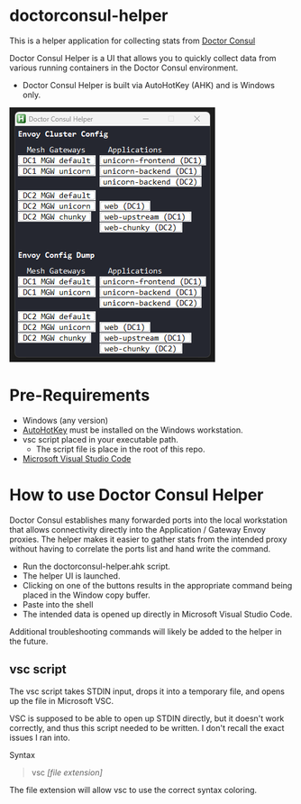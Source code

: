 # doctorconsul-helper

This is a helper application for collecting stats from [Doctor Consul](https://github.com/joshwolfer/doctorconsulhttps:/)

Doctor Consul Helper is a UI that allows you to quickly collect data from various running containers in the Doctor Consul environment.

* Doctor Consul Helper is built via AutoHotKey (AHK) and is Windows only.

![](readme-images/helper.png)

# Pre-Requirements

* Windows (any version)
* [AutoHotKey](https://www.autohotkey.com/) must be installed on the Windows workstation.
* vsc script placed in your executable path.
  * The script file is place in the root of this repo.
* [Microsoft Visual Studio Code](https://code.visualstudio.com/download)

# How to use Doctor Consul Helper

Doctor Consul establishes many forwarded ports into the local workstation that allows connectivity directly into the Application / Gateway Envoy proxies. The helper makes it easier to gather stats from the intended proxy without having to correlate the ports list and hand write the command.

* Run the doctorconsul-helper.ahk script.
* The helper UI is launched.
* Clicking on one of the buttons results in the appropriate command being placed in the Window copy buffer.
* Paste into the shell
* The intended data is opened up directly in Microsoft Visual Studio Code.

Additional troubleshooting commands will likely be added to the helper in the future.

## vsc script

The vsc script takes STDIN input, drops it into a temporary file, and opens up the file in Microsoft VSC.

VSC is supposed to be able to open up STDIN directly, but it doesn't work correctly, and thus this script needed to be written. I don't recall the exact issues I ran into.

Syntax

> vsc *[file extension]*

The file extension will allow vsc to use the correct syntax coloring.
